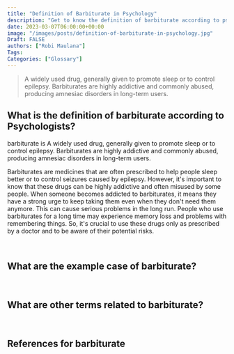 ```yaml
---
title: "Definition of Barbiturate in Psychology"
description: "Get to know the definition of barbiturate according to psychologists."
date: 2023-03-07T06:00:00+00:00
image: "/images/posts/definition-of-barbiturate-in-psychology.jpg"
Draft: FALSE
authors: ["Robi Maulana"]
Tags: 
Categories: ["Glossary"]
---
```






> A widely used drug, generally given to promote sleep or to control epilepsy. Barbiturates are highly addictive and commonly abused, producing amnesiac disorders in long-term users.

## What is the definition of barbiturate according to Psychologists?

barbiturate is A widely used drug, generally given to promote sleep or to control epilepsy. Barbiturates are highly addictive and commonly abused, producing amnesiac disorders in long-term users.

Barbiturates are medicines that are often prescribed to help people sleep better or to control seizures caused by epilepsy. However, it's important to know that these drugs can be highly addictive and often misused by some people. When someone becomes addicted to barbiturates, it means they have a strong urge to keep taking them even when they don't need them anymore. This can cause serious problems in the long run. People who use barbiturates for a long time may experience memory loss and problems with remembering things. So, it's crucial to use these drugs only as prescribed by a doctor and to be aware of their potential risks.

 

## What are the example case of barbiturate?

 

## What are other terms related to barbiturate?

 

## References for barbiturate
